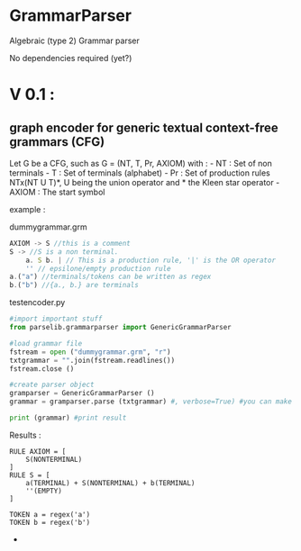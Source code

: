 # GrammarParser
Algebraic (type 2) Grammar parser 

No dependencies required (yet?)

# V 0.1 :
## graph encoder for generic textual context-free grammars (CFG) 
Let G be a CFG, such as G = (NT, T, Pr, AXIOM) with :
    - NT    : Set of non terminals
    - T     : Set of terminals (alphabet)
    - Pr    : Set of production rules NTx(NT U T)*, U being the union operator and * the Kleen star operator
    - AXIOM : The start symbol

example :

dummygrammar.grm
```javascript
AXIOM -> S //this is a comment
S -> //S is a non terminal.
    a. S b. | // This is a production rule, '|' is the OR operator
    '' // epsilone/empty production rule
a.("a") //terminals/tokens can be written as regex 
b.("b") //{a., b.} are terminals
```

testencoder.py
```python
#import important stuff
from parselib.grammarparser	import GenericGrammarParser

#load grammar file
fstream = open ("dummygrammar.grm", "r")
txtgrammar = "".join(fstream.readlines())
fstream.close ()

#create parser object
gramparser = GenericGrammarParser ()
grammar = gramparser.parse (txtgrammar) #, verbose=True) #you can make the parser talk

print (grammar)	#print result
```
Results :
```
RULE AXIOM = [
	S(NONTERMINAL)
]
RULE S = [
	a(TERMINAL) + S(NONTERMINAL) + b(TERMINAL)
	''(EMPTY)
]

TOKEN a = regex('a')
TOKEN b = regex('b')
```


 * 
